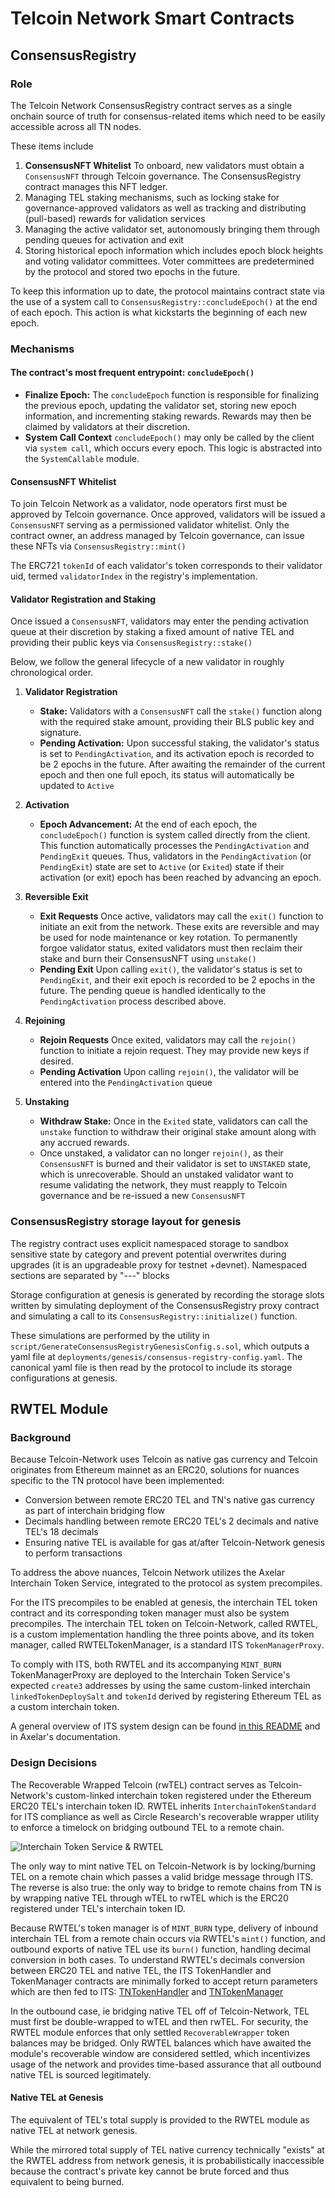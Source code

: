 # Telcoin Network Smart Contracts

## ConsensusRegistry

### Role

The Telcoin Network ConsensusRegistry contract serves as a single onchain source of truth for consensus-related items which need to be easily accessible across all TN nodes.

These items include

1.  **ConsensusNFT Whitelist** To onboard, new validators must obtain a `ConsensusNFT` through Telcoin governance. The ConsensusRegistry contract manages this NFT ledger.
2.  Managing TEL staking mechanisms, such as locking stake for governance-approved validators as well as tracking and distributing (pull-based) rewards for validation services
3.  Managing the active validator set, autonomously bringing them through pending queues for activation and exit
4.  Storing historical epoch information which includes epoch block heights and voting validator committees. Voter committees are predetermined by the protocol and stored two epochs in the future.

To keep this information up to date, the protocol maintains contract state via the use of a system call to `ConsensusRegistry::concludeEpoch()` at the end of each epoch. This action is what kickstarts the beginning of each new epoch.

### Mechanisms

#### The contract's most frequent entrypoint: `concludeEpoch()`

- **Finalize Epoch:** The `concludeEpoch` function is responsible for finalizing the previous epoch, updating the validator set, storing new epoch information, and incrementing staking rewards. Rewards may then be claimed by validators at their discretion.
- **System Call Context** `concludeEpoch()` may only be called by the client via `system call`, which occurs every epoch. This logic is abstracted into the `SystemCallable` module.

#### ConsensusNFT Whitelist

To join Telcoin Network as a validator, node operators first must be approved by Telcoin governance. Once approved, validators will be issued a `ConsensusNFT` serving as a permissioned validator whitelist. Only the contract owner, an address managed by Telcoin governance, can issue these NFTs via `ConsensusRegistry::mint()`

The ERC721 `tokenId` of each validator's token corresponds to their validator uid, termed `validatorIndex` in the registry's implementation.

#### Validator Registration and Staking

Once issued a `ConsensusNFT`, validators may enter the pending activation queue at their discretion by staking a fixed amount of native TEL and providing their public keys via `ConsensusRegistry::stake()`

Below, we follow the general lifecycle of a new validator in roughly chronological order.

1. **Validator Registration**

   - **Stake:** Validators with a `ConsensusNFT` call the `stake()` function along with the required stake amount, providing their BLS public key and signature.
   - **Pending Activation:** Upon successful staking, the validator's status is set to `PendingActivation`, and its activation epoch is recorded to be 2 epochs in the future. After awaiting the remainder of the current epoch and then one full epoch, its status will automatically be updated to `Active`

2. **Activation**

   - **Epoch Advancement:** At the end of each epoch, the `concludeEpoch()` function is system called directly from the client. This function automatically processes the `PendingActivation` and `PendingExit` queues. Thus, validators in the `PendingActivation` (or `PendingExit`) state are set to `Active` (or `Exited`) state if their activation (or exit) epoch has been reached by advancing an epoch.

3. **Reversible Exit**

   - **Exit Requests** Once active, validators may call the `exit()` function to initiate an exit from the network. These exits are reversible and may be used for node maintenance or key rotation. To permanently forgoe validator status, exited validators must then reclaim their stake and burn their ConsensusNFT using `unstake()`
   - **Pending Exit** Upon calling `exit()`, the validator's status is set to `PendingExit`, and their exit epoch is recorded to be 2 epochs in the future. The pending queue is handled identically to the `PendingActivation` process described above.

4. **Rejoining**

   - **Rejoin Requests** Once exited, validators may call the `rejoin()` function to initiate a rejoin request. They may provide new keys if desired.
   - **Pending Activation** Upon calling `rejoin()`, the validator will be entered into the `PendingActivation` queue

5. **Unstaking**
   - **Withdraw Stake:** Once in the `Exited` state, validators can call the `unstake` function to withdraw their original stake amount along with any accrued rewards.
   - Once unstaked, a validator can no longer `rejoin()`, as their `ConsensusNFT` is burned and their validator is set to `UNSTAKED` state, which is unrecoverable. Should an unstaked validator want to resume validating the network, they must reapply to Telcoin governance and be re-issued a new `ConsensusNFT`

### ConsensusRegistry storage layout for genesis

The registry contract uses explicit namespaced storage to sandbox sensitive state by category and prevent potential overwrites during upgrades (it is an upgradeable proxy for testnet +devnet). Namespaced sections are separated by "---" blocks

Storage configuration at genesis is generated by recording the storage slots written by simulating deployment of the ConsensusRegistry proxy contract and simulating a call to its `ConsensusRegistry::initialize()` function.

These simulations are performed by the utility in `script/GenerateConsensusRegistryGenesisConfig.s.sol`, which outputs a yaml file at `deployments/genesis/consensus-registry-config.yaml`. The canonical yaml file is then read by the protocol to include its storage configurations at genesis.

## RWTEL Module

### Background

Because Telcoin-Network uses Telcoin as native gas currency and Telcoin originates from Ethereum mainnet as an ERC20, solutions for nuances specific to the TN protocol have been implemented:

- Conversion between remote ERC20 TEL and TN's native gas currency as part of interchain bridging flow
- Decimals handling between remote ERC20 TEL's 2 decimals and native TEL's 18 decimals
- Ensuring native TEL is available for gas at/after Telcoin-Network genesis to perform transactions

To address the above nuances, Telcoin Network utilizes the Axelar Interchain Token Service, integrated to the protocol as system precompiles.

For the ITS precompiles to be enabled at genesis, the interchain TEL token contract and its corresponding token manager must also be system precompiles. The interchain TEL token on Telcoin-Network, called RWTEL, is a custom implementation handling the three points above, and its token manager, called RWTELTokenManager, is a standard ITS `TokenManagerProxy`.

To comply with ITS, both RWTEL and its accompanying `MINT_BURN` TokenManagerProxy are deployed to the Interchain Token Service's expected `create3` addresses by using the same custom-linked interchain `linkedTokenDeploySalt` and `tokenId` derived by registering Ethereum TEL as a custom interchain token.

A general overview of ITS system design can be found [in this README](src/interchain-token-service/README.md) and in Axelar's documentation.

### Design Decisions

The Recoverable Wrapped Telcoin (rwTEL) contract serves as Telcoin-Network's custom-linked interchain token registered under the Ethereum ERC20 TEL's interchain token ID. RWTEL inherits `InterchainTokenStandard` for ITS compliance as well as Circle Research's recoverable wrapper utility to enforce a timelock on bridging outbound TEL to a remote chain.

![Interchain Token Service & RWTEL](https://i.imgur.com/pymULlU.png)

The only way to mint native TEL on Telcoin-Network is by locking/burning TEL on a remote chain which passes a valid bridge message through ITS. The reverse is also true: the only way to bridge to remote chains from TN is by wrapping native TEL through wTEL to rwTEL which is the ERC20 registered under TEL's interchain token ID.

Because RWTEL's token manager is of `MINT_BURN` type, delivery of inbound interchain TEL from a remote chain occurs via RWTEL's `mint()` function, and outbound exports of native TEL use its `burn()` function, handling decimal conversion in both cases. To understand RWTEL's decimals conversion between ERC20 TEL and native TEL, the ITS TokenHandler and TokenManager contracts are minimally forked to accept return parameters which are then fed to ITS: [TNTokenHandler](../TNTokenHandler) and [TNTokenManager](./TNTokenManager)

In the outbound case, ie bridging native TEL off of Telcoin-Network, TEL must first be double-wrapped to wTEL and then rwTEL. For security, the RWTEL module enforces that only settled `RecoverableWrapper` token balances may be bridged. Only RWTEL balances which have awaited the module's recoverable window are considered settled, which incentivizes usage of the network and provides time-based assurance that all outbound native TEL is sourced legitimately.

#### Native TEL at Genesis

The equivalent of TEL's total supply is provided to the RWTEL module as native TEL at network genesis.

While the mirrored total supply of TEL native currency technically "exists" at the RWTEL address from network genesis, it is probabilistically inaccessible because the contract's private key cannot be brute forced and thus equivalent to being burned.
